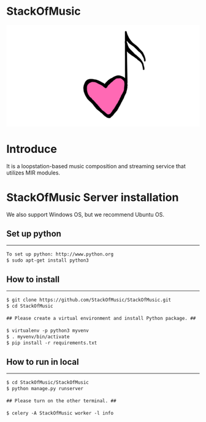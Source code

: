 StackOfMusic
=============================================

![Alt text](static/img/StackOfMusic.png)

Introduce
================================================
It is a loopstation-based music composition and streaming service that utilizes MIR modules.

StackOfMusic Server installation
====================================
We also support Windows OS, but we recommend Ubuntu OS.

Set up python
----------------------------------
********************************

    To set up python: http://www.python.org
    $ sudo apt-get install python3


How to install
--------------------------------
**************************

    $ git clone https://github.com/StackOfMusic/StackOfMusic.git
    $ cd StackOfMusic
    
    ## Please create a virtual environment and install Python package. ##
    
    $ virtualenv -p python3 myvenv
    $ . myvenv/bin/activate
    $ pip install -r requirements.txt

How to run in local
--------------------------------
***************************

    $ cd StackOfMusic/StackOfMusic
    $ python manage.py runserver
    
    ## Please turn on the other terminal. ##
    
    $ celery -A StackOfMusic worker -l info
    